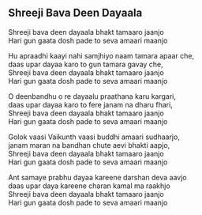 ## Shreeji Bava Deen Dayaala

Shreeji bava deen dayaala bhakt tamaaro jaanjo  
Hari gun gaata dosh pade to seva amaari maanjo

Hu apraadhi kaayi nahi samjhiyo naam tamara apaar che,  
daas upar dayaa karo to gun tamara gavay che,  
Shreeji bava deen dayaala bhakt tamaaro jaanjo  
Hari gun gaata dosh pade to seva amaari maanjo

O deenbandhu o re dayaalu praathana karu kargari,  
daas upar dayaa karo to fere janam na dharu fhari,  
Shreeji bava deen dayaala bhakt tamaaro jaanjo  
Hari gun gaata dosh pade to seva amaari maanjo

Golok vaasi Vaikunth vaasi buddhi amaari sudhaarjo,  
janam maran na bandhan chute aevi bhakti aapjo,  
Shreeji bava deen dayaala bhakt tamaaro jaanjo  
Hari gun gaata dosh pade to seva amaari maanjo

Ant samaye prabhu dayaa kareene darshan deva aavjo  
daas upar daya kareene charan kamal ma raakhjo  
Shreeji bava deen dayaala bhakt tamaaro jaanjo  
Hari gun gaata dosh pade to seva amaari maanjo

